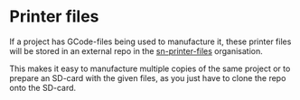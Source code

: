 # Printer files

If a project has GCode-files being used to manufacture it, these printer files will be stored in an external repo in the [sn-printer-files](https://github.com/sn-printer-files/) organisation.

This makes it easy to manufacture multiple copies of the same project or to prepare an SD-card with the given files, as you just have to clone the repo onto the SD-card.